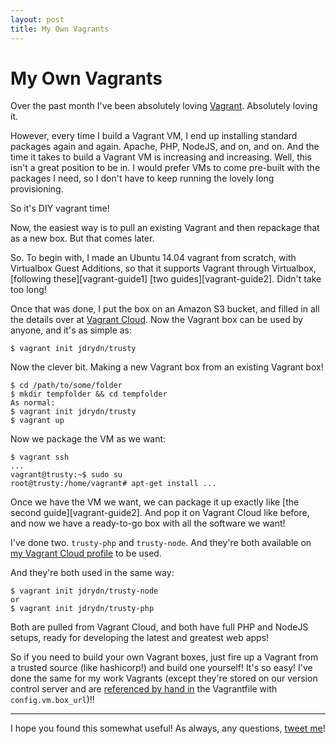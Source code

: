 ```yaml
---
layout: post
title: My Own Vagrants
---
```


# My Own Vagrants

Over the past month I've been absolutely loving [Vagrant][vagrant]. Absolutely loving it.

However, every time I build a Vagrant VM, I end up installing standard packages again and again. Apache, PHP, NodeJS, and on, and on. And the time it takes to build a Vagrant VM is increasing and increasing. Well, this isn't a great position to be in. I would prefer VMs to come pre-built with the packages I need, so I don't have to keep running the lovely long provisioning.

So it's DIY vagrant time!

Now, the easiest way is to pull an existing Vagrant and then repackage that as a new box. But that comes later.

So. To begin with, I made an Ubuntu 14.04 vagrant from scratch, with Virtualbox Guest Additions, so that it supports Vagrant through Virtualbox, [following these][vagrant-guide1] [two guides][vagrant-guide2]. Didn't take too long!

Once that was done, I put the box on an Amazon S3 bucket, and filled in all the details over at [Vagrant Cloud][vagrant-cloud]. Now the Vagrant box can be used by anyone, and it's as simple as:

	$ vagrant init jdrydn/trusty

Now the clever bit. Making a new Vagrant box from an existing Vagrant box!

	$ cd /path/to/some/folder
	$ mkdir tempfolder && cd tempfolder
	As normal:
	$ vagrant init jdrydn/trusty
	$ vagrant up

Now we package the VM as we want:

	$ vagrant ssh
	...
	vagrant@trusty:~$ sudo su
	root@trusty:/home/vagrant# apt-get install ...

Once we have the VM we want, we can package it up exactly like [the second guide][vagrant-guide2]. And pop it on Vagrant Cloud like before, and now we have a ready-to-go box with all the software we want!

I've done two. `trusty-php` and `trusty-node`. And they're both available on [my Vagrant Cloud profile][vagrant-jdrydn] to be used.

And they're both used in the same way:

	$ vagrant init jdrydn/trusty-node
	or
	$ vagrant init jdrydn/trusty-php

Both are pulled from Vagrant Cloud, and both have full PHP and NodeJS setups, ready for developing the latest and greatest web apps!

So if you need to build your own Vagrant boxes, just fire up a Vagrant from a trusted source (like hashicorp!) and build one yourself! It's so easy! I've done the same for my work Vagrants (except they're stored on our version control server and are [referenced by hand in][vagrant-config] the Vagrantfile with `config.vm.box_url`)!!

---

I hope you found this somewhat useful! As always, any questions, [tweet me][twitter]!

[twitter]: https://twitter.com/jdrydn
[vagrant]: https://vagrantup.com
[vagrant-cloud]: https://vagrantcloud.com
[vagrant-config]: http://docs.vagrantup.com/v2/vagrantfile/machine_settings.html
[vagrant-guide-1]: http://docs.vagrantup.com/v2/boxes/base.html
[vagrant-guide-2]: http://docs.vagrantup.com/v2/virtualbox/boxes.html
[vagrant-jdrydn]: https://vagrantcloud.com/jdrydn
